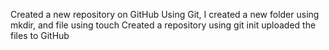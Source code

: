 Created a new repository on GitHub
Using Git, I created a new folder using mkdir, and file using touch
Created a repository using git init
uploaded the files to GitHub 
